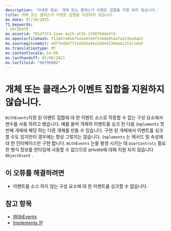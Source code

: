 ```yaml
---
description: '자세한 정보: 개체 또는 클래스가 이벤트 집합을 지원 하지 않습니다.'
title: 개체 또는 클래스가 이벤트 집합을 지원하지 않습니다.
ms.date: 07/20/2015
f1_keywords:
- vbrID459
ms.assetid: 785df3f3-2aae-4a25-af36-1f9879d4e5fd
ms.openlocfilehash: f13d47a6bb75a5e8394f5344b954afa523bedab3
ms.sourcegitcommit: ddf7edb67715a5b9a45e3dd44536dabc153c1de0
ms.translationtype: MT
ms.contentlocale: ko-KR
ms.lasthandoff: 02/06/2021
ms.locfileid: "99795602"
---
```

# <a name="object-or-class-does-not-support-the-set-of-events"></a>개체 또는 클래스가 이벤트 집합을 지원하지 않습니다.

`WithEvents`지정 된 이벤트 집합에 대 한 이벤트 소스로 작동할 수 없는 구성 요소에서 변수를 사용 하려고 했습니다. 예를 들어 개체의 이벤트를 싱크 한 다음 `Implements` 첫 번째 개체에 해당 하는 다른 개체를 만들 수 있습니다. 구현 된 개체에서 이벤트를 싱크할 수도 있지만이 경우에는 항상 그렇지는 않습니다. `Implements` 는 메서드 및 속성에 대 한 인터페이스만 구현 합니다. `WithEvents` 는를 발생 시키는 데 `UserControls` 필요한 형식 정보를 런타임에 사용할 수 없으므로 private에 대해 지원 되지 않습니다 `ObjectEvent` .

## <a name="to-correct-this-error"></a>이 오류를 해결하려면

- 이벤트를 소스 하지 않는 구성 요소에 대 한 이벤트를 싱크할 수 없습니다.

## <a name="see-also"></a>참고 항목

- [WithEvents](../modifiers/withevents.md)
- [Implements 문](../statements/implements-statement.md)
